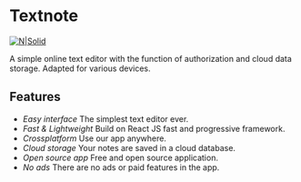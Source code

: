 # Textnote

[![N|Solid](https://i.ibb.co/PxTMPJ9/btn.png)](https://cheatsnake.github.io/PromoTextnote)

A simple online text editor with the function of authorization and cloud data storage. Adapted for various devices.

## Features

- *Easy interface* The simplest text editor ever.
- *Fast & Lightweight* Build on React JS fast and progressive framework.
- *Crossplatform* Use our app anywhere.
- *Cloud storage* Your notes are saved in a cloud database.
- *Open source app* Free and open source application.
- *No ads* There are no ads or paid features in the app.
